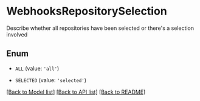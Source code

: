 # WebhooksRepositorySelection

Describe whether all repositories have been selected or there's a selection involved

## Enum

* `ALL` (value: `'all'`)

* `SELECTED` (value: `'selected'`)

[[Back to Model list]](../README.md#documentation-for-models) [[Back to API list]](../README.md#documentation-for-api-endpoints) [[Back to README]](../README.md)


